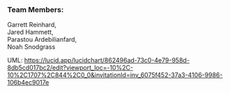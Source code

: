 ### Team Members:
Garrett Reinhard,\
Jared Hammett,\
Parastou Ardebilianfard,\
Noah Snodgrass

UML: https://lucid.app/lucidchart/862496ad-73c0-4e79-958d-8db5cd017bc2/edit?viewport_loc=-10%2C-10%2C1707%2C844%2C0_0&invitationId=inv_6075f452-37a3-4106-9986-106b4ec9017e
